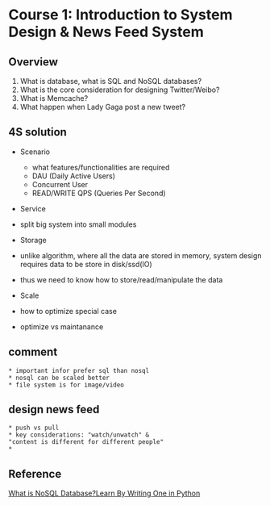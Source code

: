 # Course 1: Introduction to System Design & News Feed System #
## Overview ##
1. What is database, what is SQL and NoSQL databases?
2. What is the core consideration for designing Twitter/Weibo?
3. What is Memcache?
4. What happen when Lady Gaga post a new tweet?

## 4S solution ##
* Scenario
	* what features/functionalities are required
	* DAU (Daily Active Users)
	* Concurrent User
	* READ/WRITE QPS (Queries Per Second)

* Service
 * split big system into small modules

* Storage
 * unlike algorithm, where all the data are stored in memory, system design requires data to be store in disk/ssd(IO)
 * thus we need to know how to store/read/manipulate the data

* Scale
 * how to optimize special case
 * optimize vs maintanance

## comment ##
	* important infor prefer sql than nosql
	* nosql can be scaled better
	* file system is for image/video

## design news feed
	* push vs pull
	* key considerations: "watch/unwatch" &
	"content is different for different people"
	* 

## Reference ##
[What is NoSQL Database?Learn By Writing One in Python](https://jeffknupp.com/blog/2014/09/01/what-is-a-nosql-database-learn-by-writing-one-in-python/)